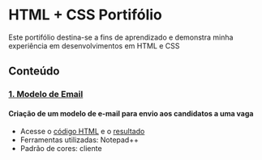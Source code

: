 # HTML + CSS Portifólio
Este portifólio destina-se a fins de aprendizado e demonstra minha experiência em desenvolvimentos em HTML e CSS

## Conteúdo
### [1. Modelo de Email](./Email)
#### Criação de um modelo de e-mail para envio aos candidatos a uma vaga
* Acesse o [código HTML](./email_validacao_tecnica_pt) e o [resultado](./html_css_email_validacao_tecnica_pt)
* Ferramentas utilizadas: Notepad++
* Padrão de cores: cliente 


